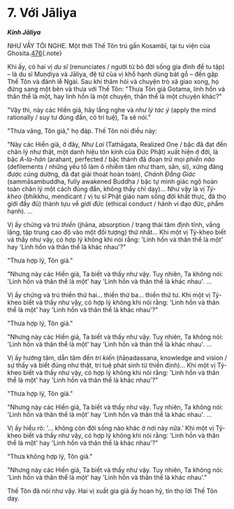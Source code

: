 # 7. Với Jāliya

_**Kinh Jāliya**_

NHƯ VẦY TÔI NGHE. Một thời Thế Tôn trú gần
Kosambī, tại tu viện của Ghosita.[476](/kinhtruongbo/sujato-vi/notes/07#476){.note}

Khi ấy, có hai vị *du sĩ* (renunciates / người từ bỏ đời sống gia đình để tu tập) – là du sĩ Muṇḍiya và
Jāliya, đệ tử của vị khổ hạnh dùng bát gỗ – đến gặp Thế Tôn và đảnh lễ Ngài. Sau khi thăm hỏi và chuyện trò xã giao xong, họ đứng sang một bên và thưa với Thế Tôn:
"Thưa Tôn giả Gotama, linh hồn và thân thể là một, hay linh hồn là một chuyện, thân thể là một chuyện khác?"

"Vậy thì, này các Hiền giả, hãy lắng nghe và *như lý tác ý* (apply the mind rationally / suy tư đúng đắn, có trí tuệ), Ta sẽ nói."

"Thưa vâng, Tôn giả," họ đáp. Thế Tôn nói điều này:

"Này các Hiền giả, ở đây, *Như Lai* (Tathāgata, Realized One / bậc đã đạt đến chân lý như thật, một danh hiệu tôn kính của Đức Phật) xuất hiện ở đời, là bậc *A-la-hán* (arahant, perfected / bậc thánh đã đoạn trừ mọi *phiền não* (defilements / những yếu tố làm ô nhiễm tâm như tham, sân, si), xứng đáng được cúng dường, đã đạt giải thoát hoàn toàn), *Chánh Đẳng Giác* (sammāsambuddha, fully awakened Buddha / bậc tự mình giác ngộ hoàn toàn chân lý một cách đúng đắn, không thầy chỉ dạy)... Như vậy là vị *Tỷ-kheo* (bhikkhu, mendicant / vị tu sĩ Phật giáo nam sống đời khất thực, đã thọ giới đầy đủ) thành tựu về *giới đức* (ethical conduct / hành vi đạo đức, phẩm hạnh). ...

Vị ấy chứng và trú *thiền* (jhāna, absorption / trạng thái tâm định tĩnh, vắng lặng, tập trung cao độ vào một đối tượng) thứ nhất... Khi một vị Tỷ-kheo biết và thấy như vậy, có hợp lý không khi nói rằng: 'Linh hồn và thân thể là một' hay 'Linh hồn và thân thể là khác nhau'?"

"Thưa hợp lý, Tôn giả."

"Nhưng này các Hiền giả, Ta biết và thấy như vậy. Tuy nhiên, Ta không nói: 'Linh hồn và thân thể là một' hay 'Linh hồn và thân thể là khác nhau'. ...

Vị ấy chứng và trú thiền thứ hai... thiền thứ ba... thiền thứ tư. Khi một vị Tỷ-kheo biết và thấy như vậy, có hợp lý không khi nói rằng: 'Linh hồn và thân thể là một' hay 'Linh hồn và thân thể là khác nhau'?"

"Thưa hợp lý, Tôn giả."

"Nhưng này các Hiền giả, Ta biết và thấy như vậy. Tuy nhiên, Ta không nói: 'Linh hồn và thân thể là một' hay 'Linh hồn và thân thể là khác nhau'. ...

Vị ấy hướng tâm, dẫn tâm đến *tri kiến* (ñāṇadassana, knowledge and vision / sự thấy và biết đúng như thật, trí tuệ phát sinh từ thiền định)... Khi một vị Tỷ-kheo biết và thấy như vậy, có hợp lý không khi nói rằng: 'Linh hồn và thân thể là một' hay 'Linh hồn và thân thể là khác nhau'?"

"Thưa hợp lý, Tôn giả."

"Nhưng này các Hiền giả, Ta biết và thấy như vậy. Tuy nhiên, Ta không nói: 'Linh hồn và thân thể là một' hay 'Linh hồn và thân thể là khác nhau'. ...

Vị ấy hiểu rõ: '... không còn đời sống nào khác ở nơi này nữa.' Khi một vị Tỷ-kheo biết và thấy như vậy, có hợp lý không khi nói rằng: 'Linh hồn và thân thể là một' hay 'Linh hồn và thân thể là khác nhau'?"

"Thưa không hợp lý, Tôn giả."

"Nhưng này các Hiền giả, Ta biết và thấy như vậy. Tuy nhiên, Ta không nói: 'Linh hồn và thân thể là một' hay 'Linh hồn và thân thể là khác nhau'."

Thế Tôn đã nói như vậy. Hai vị xuất gia giả ấy hoan hỷ, tín thọ lời Thế Tôn dạy.
